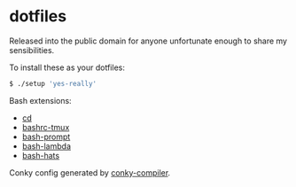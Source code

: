 # dotfiles
Released into the public domain for anyone unfortunate enough to share my
sensibilities.

To install these as your dotfiles:

```sh
$ ./setup 'yes-really'
```

Bash extensions:
- [cd](https://github.com/spencertipping/cd)
- [bashrc-tmux](https://github.com/spencertipping/bashrc-tmux)
- [bash-prompt](https://github.com/spencertipping/bash-prompt)
- [bash-lambda](https://github.com/spencertipping/bash-lambda)
- [bash-hats](https://github.com/spencertipping/bash-hats)

Conky config generated by
[conky-compiler](https://github.com/spencertipping/conky-compiler).
